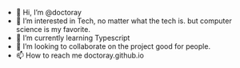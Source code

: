 - 👋 Hi, I’m @doctoray
- 👀 I’m interested in Tech, no matter what the tech is. but computer science is my favorite.
- 🌱 I’m currently learning Typescript
- 💞️ I’m looking to collaborate on the project good for people.
- 📫 How to reach me doctoray.github.io

<!---
doctoray/doctoray is a ✨ special ✨ repository because its `README.md` (this file) appears on your GitHub profile.
You can click the Preview link to take a look at your changes.
--->
